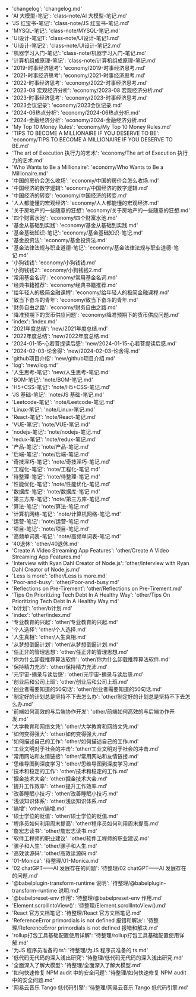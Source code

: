 - 'changelog': 'changelog.md'
- 'AI 大模型-笔记': 'class-note/AI 大模型-笔记.md'
- 'JS 红宝书-笔记': 'class-note/JS 红宝书-笔记.md'
- 'MYSQL-笔记': 'class-note/MYSQL-笔记.md'
- 'UI设计-笔记1': 'class-note/UI设计-笔记1.md'
- 'UI设计-笔记2': 'class-note/UI设计-笔记2.md'
- '机器学习入门-笔记': 'class-note/机器学习入门-笔记.md'
- '计算机组成原理-笔记': 'class-note/计算机组成原理-笔记.md'
- '2019-时事经济思考': 'economy/2019-时事经济思考.md'
- '2021-时事经济思考': 'economy/2021-时事经济思考.md'
- '2022-时事经济思考': 'economy/2022-时事经济思考.md'
- '2023-08 宏观经济分析': 'economy/2023-08 宏观经济分析.md'
- '2023-时事经济思考': 'economy/2023-时事经济思考.md'
- '2023会议记录': 'economy/2023会议记录.md'
- '2024-06热点分析': 'economy/2024-06热点分析.md'
- '2024-金融经济分析': 'economy/2024-金融经济分析.md'
- 'My Top 10 Money Rules': 'economy/My Top 10 Money Rules.md'
- 'TIPS TO BECOME A MILLIONAIRE IF YOU DESERVE TO BE': 'economy/TIPS TO BECOME A MILLIONAIRE IF YOU DESERVE TO BE.md'
- 'The art of Execution 执行力的艺术': 'economy/The art of Execution 执行力的艺术.md'
- 'Who Wants to Be a Millionaire': 'economy/Who Wants to Be a Millionaire.md'
- '中国的房价会怎么收场': 'economy/中国的房价会怎么收场.md'
- '中国经济的数字逻辑': 'economy/中国经济的数字逻辑.md'
- '中国经济的转变': 'economy/中国经济的转变.md'
- '人人都能懂的宏观经济': 'economy/人人都能懂的宏观经济.md'
- '关于房地产的一些随意的狂想': 'economy/关于房地产的一些随意的狂想.md'
- '四个财富水池': 'economy/四个财富水池.md'
- '基金从基础到实践': 'economy/基金从基础到实践.md'
- '基金基础知识-笔记': 'economy/基金基础知识-笔记.md'
- '基金投资法': 'economy/基金投资法.md'
- '基金法律法规与职业道德-笔记': 'economy/基金法律法规与职业道德-笔记.md'
- '小狗钱钱': 'economy/小狗钱钱.md'
- '小狗钱钱2': 'economy/小狗钱钱2.md'
- '常用基金名词': 'economy/常用基金名词.md'
- '经典书籍推荐': 'economy/经典书籍推荐.md'
- '给年轻人的极简金融课程': 'economy/给年轻人的极简金融课程.md'
- '致当下奋斗的青年': 'economy/致当下奋斗的青年.md'
- '财务自由之路': 'economy/财务自由之路.md'
- '降准预期下的货币供应问题': 'economy/降准预期下的货币供应问题.md'
- 'index': 'index.md'
- '2021年度总结': 'new/2021年度总结.md'
- '2022年度总结': 'new/2022年度总结.md'
- '2024-01-15-心若菩提读后感': 'new/2024-01-15-心若菩提读后感.md'
- '2024-02-03-论舍得': 'new/2024-02-03-论舍得.md'
- 'github项目介绍': 'new/github项目介绍.md'
- 'log': 'new/log.md'
- '人生思考-笔记': 'new/人生思考-笔记.md'
- 'BOM-笔记': 'note/BOM-笔记.md'
- 'H5+CSS-笔记': 'note/H5+CSS-笔记.md'
- 'JS 基础-笔记': 'note/JS 基础-笔记.md'
- 'Leetcode-笔记': 'note/Leetcode-笔记.md'
- 'Linux-笔记': 'note/Linux-笔记.md'
- 'React-笔记': 'note/React-笔记.md'
- 'VUE-笔记': 'note/VUE-笔记.md'
- 'nodejs-笔记': 'note/nodejs-笔记.md'
- 'redux-笔记': 'note/redux-笔记.md'
- '产品-笔记': 'note/产品-笔记.md'
- '后端-笔记': 'note/后端-笔记.md'
- '奇技淫巧-笔记': 'note/奇技淫巧-笔记.md'
- '工程化-笔记': 'note/工程化-笔记.md'
- '待整理-笔记': 'note/待整理-笔记.md'
- '性能优化-笔记': 'note/性能优化-笔记.md'
- '数据库-笔记': 'note/数据库-笔记.md'
- '第三方库-笔记': 'note/第三方库-笔记.md'
- '算法-笔记': 'note/算法-笔记.md'
- '计算机网络-笔记': 'note/计算机网络-笔记.md'
- '运营-笔记': 'note/运营-笔记.md'
- '项目-笔记': 'note/项目-笔记.md'
- '高频单词表-笔记': 'note/高频单词表-笔记.md'
- '40退休': 'other/40退休.md'
- 'Create A Video Streaming App Features': 'other/Create A Video Streaming App Features.md'
- 'Interview with Ryan Dahl Creator of Node.js': 'other/Interview with Ryan Dahl Creator of Node.js.md'
- 'Less is more': 'other/Less is more.md'
- 'Poor-and-busy': 'other/Poor-and-busy.md'
- 'Reflections on Pre-Tirement': 'other/Reflections on Pre-Tirement.md'
- 'Tips On Prioritizing Tech Debt In A Healthy Way': 'other/Tips On Prioritizing Tech Debt In A Healthy Way.md'
- 'b计划': 'other/b计划.md'
- 'index': 'other/index.md'
- '专业教育的兴起': 'other/专业教育的兴起.md'
- '个人选择': 'other/个人选择.md'
- '人生真相': 'other/人生真相.md'
- '从梦想倒逼计划': 'other/从梦想倒逼计划.md'
- '任正非的管理思想': 'other/任正非的管理思想.md'
- '你为什么卸载推荐算法软件': 'other/你为什么卸载推荐算法软件.md'
- '保持精力充沛': 'other/保持精力充沛.md'
- '元宇宙-摘录与读后感': 'other/元宇宙-摘录与读后感.md'
- '创业后和公司上班': 'other/创业后和公司上班.md'
- '创业者需要知道的50句话': 'other/创业者需要知道的50句话.md'
- '制定好的计划总是坚持不下去怎么办': 'other/制定好的计划总是坚持不下去怎么办.md'
- '前端如何高效的与后端协作开发': 'other/前端如何高效的与后端协作开发.md'
- '大学教育和网络文凭': 'other/大学教育和网络文凭.md'
- '如何变得强大': 'other/如何变得强大.md'
- '如何描述自己的工作': 'other/如何描述自己的工作.md'
- '工业文明对于社会的冲击': 'other/工业文明对于社会的冲击.md'
- '常用网站和友情链接': 'other/常用网站和友情链接.md'
- '思维导图到深度学习': 'other/思维导图到深度学习.md'
- '技术和稳定的工作': 'other/技术和稳定的工作.md'
- '掘金技术大会': 'other/掘金技术大会.md'
- '提升工作效率': 'other/提升工作效率.md'
- '改善睡眠小技巧': 'other/改善睡眠小技巧.md'
- '浅谈知识体系': 'other/浅谈知识体系.md'
- '熵增': 'other/熵增.md'
- '硕士学位的贬值': 'other/硕士学位的贬值.md'
- '程序员如何利用周末提高': 'other/程序员如何利用周末提高.md'
- '詹宏志读书': 'other/詹宏志读书.md'
- '软件工程师的职业建议': 'other/软件工程师的职业建议.md'
- '骡子和人生': 'other/骡子和人生.md'
- '高效读源码': 'other/高效读源码.md'
- '01-Monica': '待整理/01-Monica.md'
- '02 chatGPT——AI 发展存在的问题': '待整理/02 chatGPT——AI 发展存在的问题.md'
- '@babelplugin-transform-runtime 说明': '待整理/@babelplugin-transform-runtime 说明.md'
- '@babelpreset-env 作用': '待整理/@babelpreset-env 作用.md'
- 'Element.scrollIntoView()': '待整理/Element.scrollIntoView().md'
- 'React 官方文档笔记': '待整理/React 官方文档笔记.md'
- 'ReferenceError primordials is not defined 报错和解决': '待整理/ReferenceError primordials is not defined 报错和解决.md'
- 'rollup打包工具基础配置使用详解': '待整理/rollup打包工具基础配置使用详解.md'
- '为JS 程序员准备的 ts': '待整理/为JS 程序员准备的 ts.md'
- '低代码无代码的深入浅出研究': '待整理/低代码无代码的深入浅出研究.md'
- '全面深入了解大模型': '待整理/全面深入了解大模型.md'
- '如何快速修复 NPM audit 中的安全问题': '待整理/如何快速修复 NPM audit 中的安全问题.md'
- '网易云音乐 Tango 低代码引擎': '待整理/网易云音乐 Tango 低代码引擎.md'
